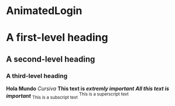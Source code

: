 # AnimatedLogin
# A first-level heading
## A second-level heading
### A third-level heading
**Hola Mundo**
*Cursiva*
**This text is _extremly important_**
***All this text is important***
<sub>This is a subscript text</sub>
<sup>This is a superscript text</sup>
